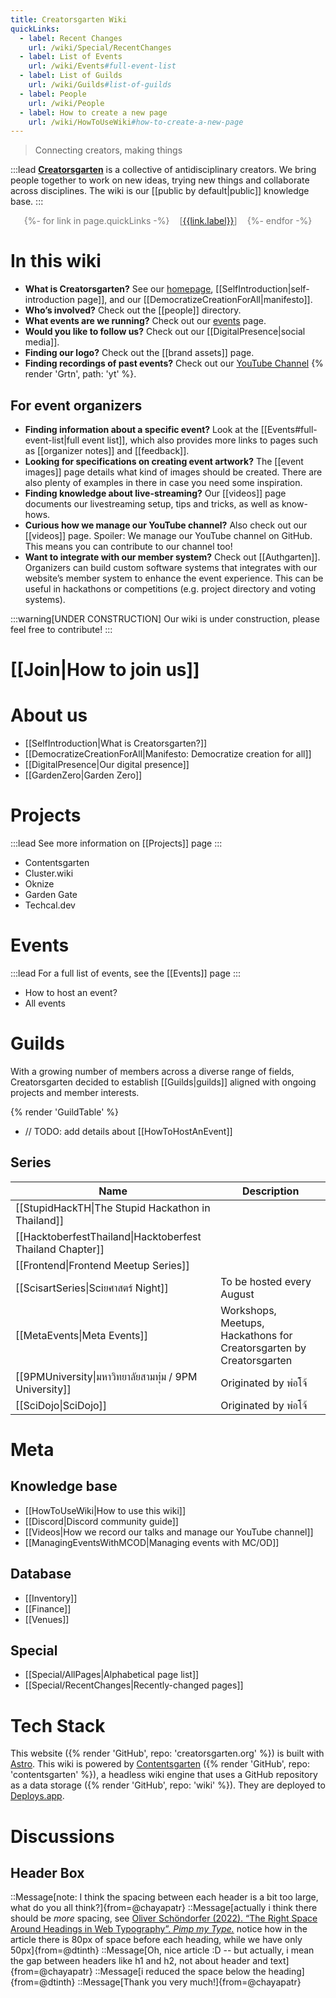 ```yaml
---
title: Creatorsgarten Wiki
quickLinks:
  - label: Recent Changes
    url: /wiki/Special/RecentChanges
  - label: List of Events
    url: /wiki/Events#full-event-list
  - label: List of Guilds
    url: /wiki/Guilds#list-of-guilds
  - label: People
    url: /wiki/People
  - label: How to create a new page
    url: /wiki/HowToUseWiki#how-to-create-a-new-page
---
```


> Connecting creators, making things

<!-- wysiwyg-ignore-start -->

:::lead
**[Creatorsgarten](https://creatorsgarten.org/)** is a collective of antidisciplinary creators. We bring people together to work on new ideas, trying new things and collaborate across disciplines. The wiki is our [[public by default|public]] knowledge base.
:::

<div style="margin:1em 0; display: flex; flex-wrap: wrap; gap: 1rem; justify-content: center; color: #0008">
{%- for link in page.quickLinks -%}<span>[<a href="{{link.url}}">{{link.label}}</a>]</span>{%- endfor -%}
</div>

# In this wiki

- **What is Creatorsgarten?** See our [homepage](/), [[SelfIntroduction|self-introduction page]], and our [[DemocratizeCreationForAll|manifesto]].
- **Who’s involved?** Check out the [[people]] directory.
- **What events are we running?** Check out our [events](/events) page.
- **Would you like to follow us?** Check out our [[DigitalPresence|social media]].
- **Finding our logo?** Check out the [[brand assets]] page.
- **Finding recordings of past events?** Check out our [YouTube Channel](https://www.youtube.com/@creatorsgarten) {% render 'Grtn', path: 'yt' %}.

## For event organizers

- **Finding information about a specific event?** Look at the [[Events#full-event-list|full event list]], which also provides more links to pages such as [[organizer notes]] and [[feedback]].
- **Looking for specifications on creating event artwork?** The [[event images]] page details what kind of images should be created. There are also plenty of examples in there in case you need some inspiration.
- **Finding knowledge about live-streaming?** Our [[videos]] page documents our livestreaming setup, tips and tricks, as well as know-hows.
- **Curious how we manage our YouTube channel?** Also check out our [[videos]] page. Spoiler: We manage our YouTube channel on GitHub. This means you can contribute to our channel too!
- **Want to integrate with our member system?** Check out [[Authgarten]]. Organizers can build custom software systems that integrates with our website’s member system to enhance the event experience. This can be useful in hackathons or competitions (e.g. project directory and voting systems).

:::warning[UNDER CONSTRUCTION]
Our wiki is under construction, please feel free to contribute!
:::

<!-- wysiwyg-ignore-end -->

# [[Join|How to join us]]

# About us

- [[SelfIntroduction|What is Creatorsgarten?]]
- [[DemocratizeCreationForAll|Manifesto: Democratize creation for all]]
- [[DigitalPresence|Our digital presence]]
- [[GardenZero|Garden Zero]]

# Projects

:::lead
See more information on [[Projects]] page
:::

- Contentsgarten
- Cluster.wiki
- Oknize
- Garden Gate
- Techcal.dev

# Events

:::lead
For a full list of events, see the [[Events]] page
:::

- How to host an event?
- All events

# Guilds

With a growing number of members across a diverse range of fields, Creatorsgarten decided to establish [[Guilds|guilds]] aligned with ongoing projects and member interests.

{% render 'GuildTable' %}

- // TODO: add details about [[HowToHostAnEvent]]

## Series

<!-- wysiwyg-ignore-start -->

| Name                                                      | Description                                                         |
| --------------------------------------------------------- | ------------------------------------------------------------------- |
| [[StupidHackTH\|The Stupid Hackathon in Thailand]]        |
| [[HacktoberfestThailand\|Hacktoberfest Thailand Chapter]] |
| [[Frontend\|Frontend Meetup Series]]                      |
| [[ScisartSeries\|Sciยศาสตร์ Night]]                       | To be hosted every August                                           |
| [[MetaEvents\|Meta Events]]                               | Workshops, Meetups, Hackathons for Creatorsgarten by Creatorsgarten |
| [[9PMUniversity\|มหาวิทยาลัยสามทุ่ม / 9PM University]]    | Originated by พ่อโจ้                                                |
| [[SciDojo\|SciDojo]]                                      | Originated by พ่อโจ้                                                |

<!-- wysiwyg-ignore-end -->

# Meta

## Knowledge base

- [[HowToUseWiki|How to use this wiki]]
- [[Discord|Discord community guide]]
- [[Videos|How we record our talks and manage our YouTube channel]]
- [[ManagingEventsWithMCOD|Managing events with MC/OD]]

## Database

- [[Inventory]]
- [[Finance]]
- [[Venues]]

## Special

- [[Special/AllPages|Alphabetical page list]]
- [[Special/RecentChanges|Recently-changed pages]]

# Tech Stack

This website ({% render 'GitHub', repo: 'creatorsgarten.org' %}) is built with [Astro](https://astro.build/).
This wiki is powered by [Contentsgarten](https://contentsgarten.netlify.app/wiki/MainPage) ({% render 'GitHub', repo: 'contentsgarten' %}), a headless wiki engine that uses a GitHub repository as a data storage ({% render 'GitHub', repo: 'wiki' %}).
They are deployed to [Deploys.app](https://www.deploys.app/).

# Discussions

## Header Box

<!-- wysiwyg-ignore-start -->

::Message[note: I think the spacing between each header is a bit too large, what do you all think?]{from=@chayapatr}
::Message[actually i think there should be _more_ spacing, see [Oliver Schöndorfer (2022). “The Right Space Around Headings in Web Typography”. _Pimp my Type._](https://pimpmytype.com/hugo-md/) notice how in the article there is 80px of space before each heading, while we have only 50px]{from=@dtinth}
::Message[Oh, nice article :D -- but actually, i mean the gap between headers like h1 and h2, not about header and text]{from=@chayapatr}
::Message[i reduced the space below the heading]{from=@dtinth}
::Message[Thank you very much!]{from=@chayapatr}

<!-- wysiwyg-ignore-end -->